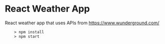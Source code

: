 # React Weather App

React weather app that uses APIs from https://www.wunderground.com/

```
	> npm install
	> npm start
```
